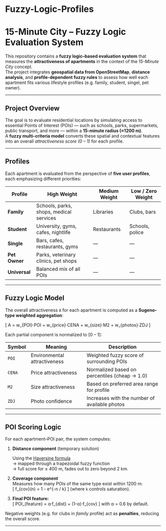 # Fuzzy-Logic-Profiles

    
# 15-Minute City – Fuzzy Logic Evaluation System

This repository contains a **fuzzy logic–based evaluation system** that measures the **attractiveness of apartments** in the context of the *15-Minute City* concept.  
The project integrates **geospatial data from OpenStreetMap**, **distance analysis**, and **profile-dependent fuzzy rules** to assess how well each apartment fits various lifestyle profiles (e.g. family, student, singel, pet owner).

---

##  Project Overview

The goal is to evaluate residential locations by simulating access to essential Points of Interest (POIs) — such as schools, parks, supermarkets, public transport, and more — within a **15-minute radius (≈1200 m)**.  
A **fuzzy multi-criteria model** converts these spatial and contextual features into an overall *attractiveness score (0 – 1)* for each profile.

---

##  Profiles

Each apartment is evaluated from the perspective of **five user profiles**, each emphasizing different priorities:

| Profile | High Weight | Medium Weight | Low / Zero Weight |
|----------|--------------|----------------|-------------------|
| **Family** | Schools, parks, shops, medical services | Libraries | Clubs, bars |
| **Student** | University, gyms, cafes, nightlife | Restaurants | Schools, police |
| **Single** | Bars, cafes, restaurants, gyms | — | — |
| **Pet Owner** | Parks, veterinary clinics, pet shops | — | — |
| **Universal** | Balanced mix of all POIs | — | — |

---

##  Fuzzy Logic Model

The overall attractiveness `A` for each apartment is computed as a **Sugeno-type weighted aggregation**:

\[
A = w_{POI}·POI + w_{price}·CENA + w_{size}·M2 + w_{photos}·ZDJ
\]

Each partial component is normalized to [0 – 1]:

| Symbol | Meaning | Description |
|---------|----------|-------------|
| `POI` | Environmental attractiveness | Weighted fuzzy score of surrounding POIs |
| `CENA` | Price attractiveness | Normalized based on percentiles (cheap → 1.0) |
| `M2` | Size attractiveness | Based on preferred area range for profile |
| `ZDJ` | Photo confidence | Increases with the number of available photos |

---

##  POI Scoring Logic

For each apartment–POI pair, the system computes:

1. **Distance component**  (temporary solution)

   Using the [Haversine formula](https://en.wikipedia.org/wiki/Haversine_formula)  
   → mapped through a trapezoidal fuzzy function  
   → full score for ≤ 400 m, fades out to zero beyond 2 km.

2. **Coverage component**  
   Measures how many POIs of the same type exist within 1200 m:  
   \[
   f_{cov}(n) = 1 - e^{-n / k}
   \]
   (where `k` controls saturation).

3. **Final POI feature:**  
   \[
   POI_{feature} = α·f_{dist} + (1-α)·f_{cov}
   \]
   with α = 0.6 by default.

Negative weights (e.g. for clubs in *family* profile) act as **penalties**, reducing the overall score.

---
